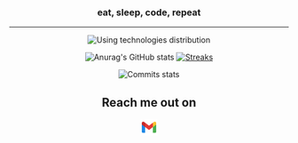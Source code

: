 <h3 align="center">
      eat, sleep, code, repeat
</h3>

---
<div align="center">

   ![Using technologies distribution](https://github-readme-stats.vercel.app/api/top-langs/?username=Pawel-Kica&langs_count=4&layout=compact&theme=dracula&hide_border=true)
   
   ![Anurag's GitHub stats](https://github-readme-stats.vercel.app/api?username=Pawel-Kica&show_icons=true&hide_border=true&theme=dracula&count_private=true) 
   [![Streaks](https://github-readme-streak-stats.herokuapp.com?user=Pawel-Kica&theme=dracula&border=DD272700)](https://git.io/streak-stats)
   
   ![Commits stats](https://github-profile-summary-cards.vercel.app/api/cards/profile-details?username=Pawel-Kica&theme=dracula)
      
<h2 align="center">Reach me out on </h2>
   <a href="mailto: pawel.kica.cc@gmail.com">      
       <img src="images/icons8-gmail-48.png" width="30">
   </a>
</div>
<!--
   ![typeorm](https://img.shields.io/badge/Typeorm-262627.svg?style=for-the-badge&logo=Typeform&logoColor=white) 
    
   ![react](https://img.shields.io/badge/React-20232A?style=for-the-badge&logo=react&logoColor=61DAFB)
-->
